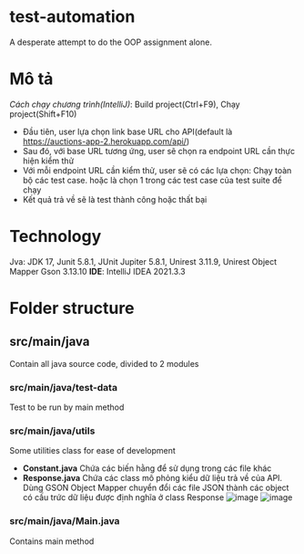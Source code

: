 # test-automation
A desperate attempt to do the OOP assignment alone.
# Mô tả
*Cách chạy chương trình(IntelliJ)*: Build project(Ctrl+F9), Chạy project(Shift+F10)
- Đầu tiên, user lựa chọn link base URL cho API(default là https://auctions-app-2.herokuapp.com/api/)
- Sau đó, với base URL tương ứng, user sẽ chọn ra endpoint URL cần thực hiện kiểm thử
- Với mỗi endpoint URL cần kiểm thử, user sẽ có các lựa chọn: Chạy toàn bộ các test case. hoặc là chọn 1 trong các test case của test suite để chạy
- Kết quả trả về sẽ là test thành công hoặc thất bại
# Technology
Jva: JDK 17, Junit 5.8.1, JUnit Jupiter 5.8.1, Unirest 3.11.9, Unirest Object Mapper Gson 3.13.10
**IDE**: IntelliJ IDEA 2021.3.3
# Folder structure
## src/main/java 
Contain all java source code, divided to 2 modules
### src/main/java/test-data
Test to be run by main method
### src/main/java/utils
Some utilities class for ease of development
- **Constant.java**
Chứa các biến hằng để sử dụng trong các file khác
- **Response.java**
Chứa các class mô phỏng kiểu dữ liệu trả về của API. 
Dùng GSON Object Mapper chuyển đổi các file JSON thành các object có cấu trức dữ liệu được định nghĩa ở class Response
![image](https://user-images.githubusercontent.com/79791913/173883508-8899cc1b-a75b-4205-bda9-5364434cccab.png)
![image](https://user-images.githubusercontent.com/79791913/173883554-07724269-2bf3-433b-859e-1130eb8c3a1d.png)

### src/main/java/Main.java
Contains main method
